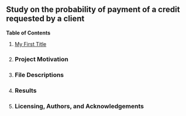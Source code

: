 ## Study on the probability of payment of a credit requested by a client

**Table of Contents**


1.   [My First Title](#Installation)
2.   ### Project Motivation ###
3.   ### File Descriptions ###
4.   ### Results ###
5.   ### Licensing, Authors, and Acknowledgements ###
   

